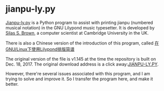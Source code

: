# jianpu-ly.py

[Jianpu-ly.py](http://people.ds.cam.ac.uk/ssb22/mwrhome/jianpu-ly.html) is a Python program to assist with printing jianpu (numbered musical notation) in the GNU Lilypond music typesetter. It is developed by [Silas S. Brown](http://people.ds.cam.ac.uk/ssb22/), a computer scientist at Cambridge University in the UK.

There is also a Chinese version of the introduction of this program, called [在GNU/Linux下使用Lilypond排版简谱](http://www.cnblogs.com/quantumman/p/5189701.html)

The original version of the file is v1.145 at the time the repository is built on Dec. 18, 2017. The original download address is a click away:[JIANPU-LY.PY](http://people.ds.cam.ac.uk/ssb22/mwrhome/jianpu-ly.py).

However, there're several issues associated with this program, and I am trying to solve and improve it. So I transfer the program here, and make it better.